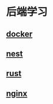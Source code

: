 # 后端学习

## [docker](./docker/docker.md)

## [nest](./nestjs/nestjs.md)

## [rust](./rust/rust.md)

## [nginx](./nginx/nginx.md)